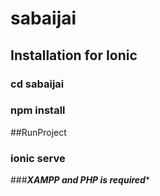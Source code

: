# sabaijai
## Installation for Ionic 
### cd sabaijai
### npm install
##RunProject
### ionic serve
###***XAMPP and PHP is required****
